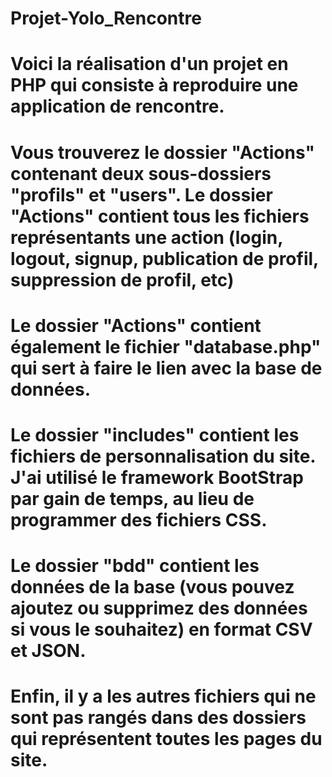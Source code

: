 # Projet-Yolo_Rencontre

#  Voici la réalisation d'un projet en PHP qui consiste à reproduire une application de rencontre.
#
#
#  Vous trouverez le dossier "Actions" contenant deux sous-dossiers "profils" et "users". Le dossier "Actions" contient tous les fichiers représentants une action (login, logout, signup, publication de profil, suppression de profil, etc)
#  Le dossier "Actions" contient également le fichier "database.php" qui sert à faire le lien avec la base de données.
#    
#  Le dossier "includes" contient les fichiers de personnalisation du site. J'ai utilisé le framework BootStrap par gain de temps, au lieu de programmer des fichiers CSS.
#
#  Le dossier "bdd" contient les données de la base (vous pouvez ajoutez ou supprimez des données si vous le souhaitez) en format CSV et JSON.
#
#  Enfin, il y a les autres fichiers qui ne sont pas rangés dans des dossiers qui représentent toutes les pages du site.
